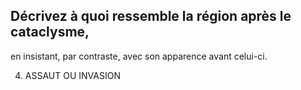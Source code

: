 ## Décrivez à quoi ressemble la région après le cataclysme,

en insistant, par contraste, avec son apparence avant
celui-ci.

4. ASSAUT OU INVASION
